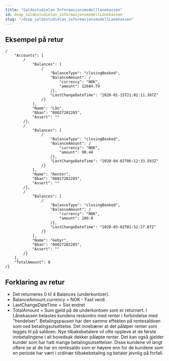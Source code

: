 ```yaml
---
title: "Saldostudielan Informasjonsmodelllanekassen"
id: dsop_saldostudielan_informasjonsmodellLanekassen
slug: "/dsop_saldostudielan_informasjonsmodellLanekassen"
---
```


## Eksempel på retur

```
/
    "Accounts": [
        /
            "Balances": [
                /
                    "BalanceType": "closingBooked",
                    "BalanceAmount": /
                        "currency": "NOK",
                        "amount": 12684.79
                    /},
                    "LastChangeDateTime": "2020-01-15T21:02:11.307Z"
                /}
            ],
            "Name": "Lån",
            "Bban": "08027202285",
            "Assert": ""
        /},
        /
            "Balances": [
                /
                    "BalanceType": "closingBooked",
                    "BalanceAmount": /
                        "currency": "NOK",
                        "amount": 90.44
                    /},
                    "LastChangeDateTime": "2020-04-02T06:12:33.593Z"
                /}
            ],
            "Name": "Renter",
            "Bban": "08027202285",
            "Assert": ""
        /},
        /
            "Balances": [
                /
                    "BalanceType": "closingBooked",
                    "BalanceAmount": /
                        "currency": "NOK",
                        "amount": 280.0
                    /},
                    "LastChangeDateTime": "2020-03-02T01:52:27.87Z"
                /}
            ],
            "Name": "Gebyr",
            "Bban": "08027202285",
            "Assert": ""
        /}
    ],
    "TotalAmount": 0
/}
```

## Forklaring av retur

* Det returneres 0 til 4 Balances (underkontoer). 
* BalanceAmount.currency = NOK - Fast verdi
* LastChangeDateTime = Sist endret
* TotalAmount = Sum gjeld på de underkontoen som er returnert. 
I Lånekassen belastes kundens reskontro med renter i forbindelse med "hendelser".
Betalingspausen har den samme effekten på rentesaldoen som ved betalingsutsettelse. Det innebærer at det påløper renter som legges til på saldoen. Nye tilbakebetalere vil ofte oppleve at de første innbetalingene i all hovedsak dekker påløpte renter. Det kan også gjelder kunder som har hatt mange betalingsutsettelser. Disse kundene vil langt oftere se at de har en rentesaldo som er høyere enn for de kundene som en periode har vært i ordinær tilbakebetaling og betaler jevnlig på forfall.
